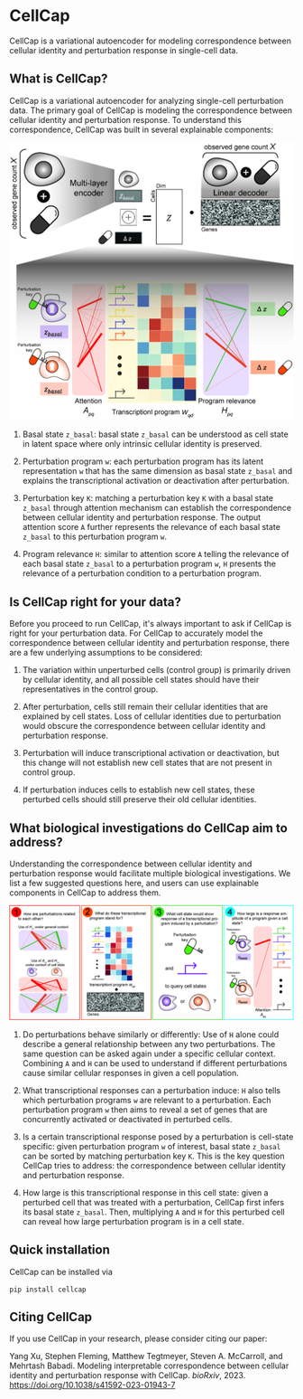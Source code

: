 CellCap
==========

CellCap is a variational autoencoder for modeling correspondence between cellular identity and perturbation response
in single-cell data.

What is CellCap?
----------------

CellCap is a variational autoencoder for analyzing single-cell perturbation data. The primary goal of CellCap is
modeling the correspondence between cellular identity and perturbation response. To understand this correspondence,
CellCap was built in several explainable components:

![alt text](https://github.com/broadinstitute/CellCap/blob/main/docs/source/_static/design/Figure1.jpg?raw=false)

1. Basal state `z_basal`: basal state `z_basal` can be understood as cell state in latent space where only intrinsic
cellular identity is preserved.

2. Perturbation program `w`: each perturbation program has its latent representation `w` that has the same dimension as
basal state `z_basal` and explains the transcriptional activation or deactivation after perturbation.

3. Perturbation key `K`: matching a perturbation key `K` with a basal state `z_basal` through attention mechanism can
establish the correspondence between cellular identity and perturbation response. The output attention score `A`
further represents the relevance of each basal state `z_basal` to this perturbation program `w`.

4. Program relevance `H`: similar to attention score `A` telling the relevance of each basal state `z_basal` to a
perturbation program `w`, `H` presents the relevance of a perturbation condition to a perturbation program.

Is CellCap right for your data?
-------------------------------

Before you proceed to run CellCap, it's always important to ask if CellCap is right for your perturbation data. For
CellCap to accurately model the correspondence between cellular identity and perturbation response, there are a few
underlying assumptions to be considered:

1. The variation within unperturbed cells (control group) is primarily driven by cellular identity, and all possible
cell states should have their representatives in the control group.

2. After perturbation, cells still remain their cellular identities that are explained by cell states. Loss of
cellular identities due to perturbation would obscure the correspondence between cellular identity and perturbation
response.

3. Perturbation will induce transcriptional activation or deactivation, but this change will not establish new cell
states that are not present in control group.

4. If perturbation induces cells to establish new cell states, these perturbed cells should still preserve their old
cellular identities.

What biological investigations do CellCap aim to address?
---------------------------------------------------------

Understanding the correspondence between cellular identity and perturbation response would facilitate multiple
biological investigations. We list a few suggested questions here, and users can use explainable components in CellCap
to address them.

![alt text](https://github.com/broadinstitute/CellCap/blob/main/docs/source/_static/design/Figure2.jpg?raw=false)

1. Do perturbations behave similarly or differently: Use of `H` alone could describe a general relationship between any
two perturbations. The same question can be asked again under a specific cellular context. Combining `A` and `H` can be
used to understand if different perturbations cause similar cellular responses in given a cell population.

2. What transcriptional responses can a perturbation induce: `H` also tells which perturbation programs `w` are relevant
to a perturbation. Each perturbation program `w` then aims to reveal a set of genes that are concurrently activated or
deactivated in perturbed cells.

3. Is a certain transcriptional response posed by a perturbation is cell-state specific: given perturbation program `w`
of interest, basal state `z_basal` can be sorted by matching perturbation key `K`. This is the key question CellCap
tries to address: the correspondence between cellular identity and perturbation response.

4. How large is this transcriptional response in this cell state: given a perturbed cell that was treated with a
perturbation, CellCap first infers its basal state `z_basal`. Then, multiplying `A` and `H` for this perturbed cell
can reveal how large perturbation program is in a cell state.

Quick installation
------------------

CellCap can be installed via
    
    pip install cellcap
    

Citing CellCap
--------------

If you use CellCap in your research, please consider citing our paper:

Yang Xu, Stephen Fleming, Matthew Tegtmeyer, Steven A. McCarroll, and Mehrtash Babadi.
Modeling interpretable correspondence between cellular identity and perturbation response with CellCap.
*bioRxiv*, 2023. https://doi.org/10.1038/s41592-023-01943-7
